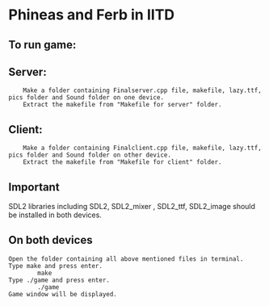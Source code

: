 # Phineas and Ferb in IITD
## To run game:
## Server: 
        Make a folder containing Finalserver.cpp file, makefile, lazy.ttf, pics folder and Sound folder on one device.
        Extract the makefile from "Makefile for server" folder.
## Client: 
        Make a folder containing Finalclient.cpp file, makefile, lazy.ttf, pics folder and Sound folder on other device. 
        Extract the makefile from "Makefile for client" folder.

## Important
 SDL2 libraries including SDL2, SDL2_mixer , SDL2_ttf, SDL2_image should be installed in both devices.

## On both devices
```
Open the folder containing all above mentioned files in terminal.
Type make and press enter.
        make
Type ./game and press enter.
        ./game
Game window will be displayed.


